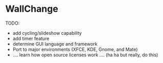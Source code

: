 # WallChange
TODO:
- add cycling/slideshow capability
- add timer feature
- determine GUI language and framework
- Port to major environments (XFCE, KDE, Gnome, and Mate)
- .... learn how open source licenses work .... (ha ha but really, do this)
